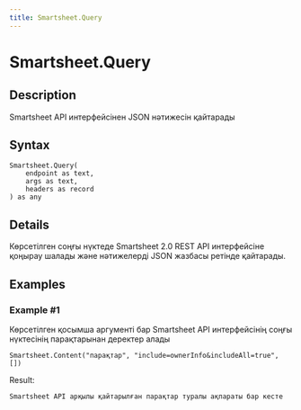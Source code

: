 ```yaml
---
title: Smartsheet.Query
---
```


# Smartsheet.Query


## Description

Smartsheet API интерфейсінен JSON нәтижесін қайтарады


## Syntax

```powerquery
Smartsheet.Query(
    endpoint as text,
    args as text,
    headers as record
) as any
```


## Details

Көрсетілген соңғы нүктеде Smartsheet 2.0 REST API интерфейсіне қоңырау шалады және нәтижелерді JSON жазбасы ретінде қайтарады.


## Examples

### Example #1 
Көрсетілген қосымша аргументі бар Smartsheet API интерфейсінің соңғы нүктесінің парақтарынан деректер алады
```powerquery
Smartsheet.Content("парақтар", "include=ownerInfo&includeAll=true", [])
```

Result: 
```powerquery
Smartsheet API арқылы қайтарылған парақтар туралы ақпараты бар кесте
```



